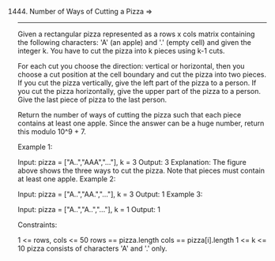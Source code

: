 1444. Number of Ways of Cutting a Pizza  =>


---------------------------------------
Given a rectangular pizza represented as a rows x cols matrix containing the following characters: 'A' (an apple) and '.' (empty cell) and given the integer k. You have to cut the pizza into k pieces using k-1 cuts. 

For each cut you choose the direction: vertical or horizontal, then you choose a cut position at the cell boundary and cut the pizza into two pieces. If you cut the pizza vertically, give the left part of the pizza to a person. If you cut the pizza horizontally, give the upper part of the pizza to a person. Give the last piece of pizza to the last person.

Return the number of ways of cutting the pizza such that each piece contains at least one apple. Since the answer can be a huge number, return this modulo 10^9 + 7.

 

Example 1:



Input: pizza = ["A..","AAA","..."], k = 3
Output: 3 
Explanation: The figure above shows the three ways to cut the pizza. Note that pieces must contain at least one apple.
Example 2:

Input: pizza = ["A..","AA.","..."], k = 3
Output: 1
Example 3:

Input: pizza = ["A..","A..","..."], k = 1
Output: 1
 

Constraints:

1 <= rows, cols <= 50
rows == pizza.length
cols == pizza[i].length
1 <= k <= 10
pizza consists of characters 'A' and '.' only.
